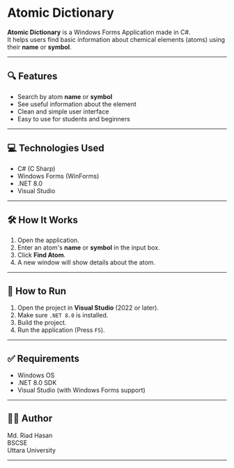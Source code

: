 # Atomic Dictionary

**Atomic Dictionary** is a Windows Forms Application made in C#.  
It helps users find basic information about chemical elements (atoms) using their **name** or **symbol**.

---

## 🔍 Features

- Search by atom **name** or **symbol**  
- See useful information about the element  
- Clean and simple user interface  
- Easy to use for students and beginners

---

## 💻 Technologies Used

- C# (C Sharp)
- Windows Forms (WinForms)
- .NET 8.0
- Visual Studio

---

## 🛠 How It Works

1. Open the application.
2. Enter an atom's **name** or **symbol** in the input box.
3. Click **Find Atom**.
4. A new window will show details about the atom.

---

## 🚀 How to Run

1. Open the project in **Visual Studio** (2022 or later).
2. Make sure `.NET 8.0` is installed.
3. Build the project.
4. Run the application (Press `F5`).

---

## ✅ Requirements

- Windows OS
- .NET 8.0 SDK
- Visual Studio (with Windows Forms support)

---

## 👨‍💻 Author

Md. Riad Hasan  
BSCSE    
Uttara University

---

